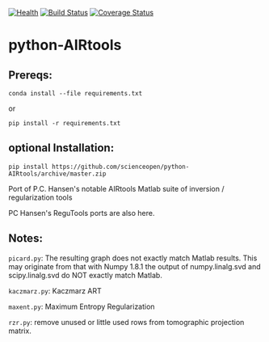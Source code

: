 [![Health](https://landscape.io/github/scienceopen/python-AIRtools/master/landscape.png)](https://landscape.io/github/scienceopen/python-AIRtools/master)
[![Build Status](https://travis-ci.org/scienceopen/python-AIRtools.svg)](https://travis-ci.org/scienceopen/python-AIRtools)
[![Coverage Status](https://coveralls.io/repos/scienceopen/python-AIRtools/badge.svg?branch=master)](https://coveralls.io/r/scienceopen/python-AIRtools?branch=master)

python-AIRtools
===============

Prereqs:
--------
```
conda install --file requirements.txt
```
or
```
pip install -r requirements.txt
```


optional Installation:
---------------------
```
pip install https://github.com/scienceopen/python-AIRtools/archive/master.zip
```

Port of P.C. Hansen's notable AIRtools Matlab suite of inversion / regularization tools

PC Hansen's ReguTools ports are also here.

Notes:
------
``` picard.py ```: The resulting graph does not exactly match Matlab results. This may originate from that 
with Numpy 1.8.1 the output of numpy.linalg.svd and scipy.linalg.svd do NOT exactly match Matlab.

``` kaczmarz.py ```: Kaczmarz ART 

``` maxent.py ```: Maximum Entropy Regularization

``` rzr.py ```: remove unused or little used rows from tomographic projection matrix.


